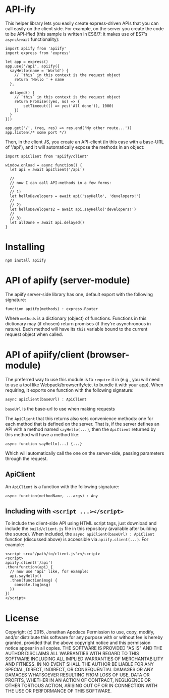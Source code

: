 API-ify
=======

This helper library lets you easily create express-driven APIs that you can call easily on the client side.  For example, on the server you create the code to be API-ified (this sample is written in ES6/7: it makes use of ES7's `async`/`await` functionality):

```
import apiify from 'apiify'
import express from 'express'

let app = express()
app.use('/api', apiify({
  sayHello(name = 'World') {
    // `this` in this context is the request object
    return 'Hello ' + name
  },

  delayed() {
    // `this` in this context is the request object
    return Promise((yes, no) => {
        setTimeout(() => yes('All done')), 1000)
    })
  }
}))

app.get('/', (req, res) => res.end('My other route...'))
app.listen(/* some port */)
```

Then, in the client JS, you create an API-client (in this case with a base-URL of '/api'), and it will automatically expose the methods in an object:

```
import apiClient from 'apiify/client'

window.onload = async function() {
  let api = await apiClient('/api')

  //
  // now I can call API-methods in a few forms:
  //
  // 1)
  let helloDevelopers = await api('sayHello', 'developers!')
  //
  // 2)
  let helloDevelopers2 = await api.sayHello('developers!')
  //
  // 3)
  let allDone = await api.delayed()
}
```

Installing
==========

```
npm install apiify
```

API of apiify (server-module)
=============================

The apiify server-side library has one, default export with the following signature:

```
function apiify(methods) : express.Router
```

Where `methods` is a dictionary (object) of functions.  Functions in this dictionary may (if chosen) return promises (if they're asynchronous in nature).  Each method will have its `this` variable bound to the current request object when called.

API of apiify/client (browser-module)
=====================================

The preferred way to use this module is to `require` it in (e.g., you will need to use a tool like Webpack/browserify/etc. to bundle it with your app).  When requiring, It exports one function with the following signature:

```
async apiClient(baseUrl) : ApiClient
```

`baseUrl` is the base-url to use when making requests

The `ApiClient` that this returns also sets convenience methods: one for each method that is defined on the server.  That is, if the server defines an API with a method named `sayHello(...)`, then the `ApiClient` returned by this method will have a method like:

```
async function sayHello(...) {...}
```

Which will automatically call the one on the server-side, passing parameters through the request.

## ApiClient

An `ApiClient` is a function with the following signature:

```
async function(methodName, ...args) : Any
```

## Including with `<script ...></script>`

To include the client-side API using HTML script tags, just download and include the `build/client.js` file in this repository (available after building the source).  When included, the `async apiClient(baseUrl) : ApiClient` function (discussed above) is accessible via `apiify.client(...)`.  For example:

```
<script src="/path/to/client.js"></script>
<script>
apiify.client('/api')
.then(function(api) {
  // now use 'api' like, for example:
  api.sayHello()
  .then(function(msg) {
    console.log(msg)
  })
})
</script>
```

License
=======

Copyright (c) 2015, Jonathan Apodaca
Permission to use, copy, modify, and/or distribute this software for any purpose with or without fee is hereby granted, provided that the above copyright notice and this permission notice appear in all copies.
THE SOFTWARE IS PROVIDED "AS IS" AND THE AUTHOR DISCLAIMS ALL WARRANTIES WITH REGARD TO THIS SOFTWARE INCLUDING ALL IMPLIED WARRANTIES OF MERCHANTABILITY AND FITNESS. IN NO EVENT SHALL THE AUTHOR BE LIABLE FOR ANY SPECIAL, DIRECT, INDIRECT, OR CONSEQUENTIAL DAMAGES OR ANY DAMAGES WHATSOEVER RESULTING FROM LOSS OF USE, DATA OR PROFITS, WHETHER IN AN ACTION OF CONTRACT, NEGLIGENCE OR OTHER TORTIOUS ACTION, ARISING OUT OF OR IN CONNECTION WITH THE USE OR PERFORMANCE OF THIS SOFTWARE.
